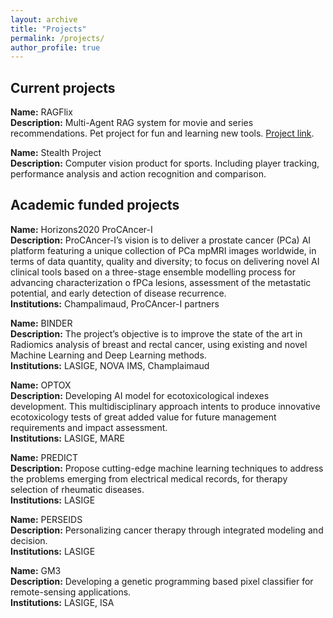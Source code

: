 ```yaml
---
layout: archive
title: "Projects"
permalink: /projects/
author_profile: true
---
```


## Current projects

**Name:** RAGFlix  
**Description:** Multi-Agent RAG system for movie and series recommendations. Pet project for fun and learning new tools. [Project link](https://github.com/NMVRodrigues/RAGFlix).

**Name:** Stealth Project  
**Description:** Computer vision product for sports. Including player tracking, performance analysis and action recognition and comparison.

## Academic funded projects


**Name:** Horizons2020 ProCAncer-I  
**Description:** ProCAncer-I’s vision is to deliver a prostate cancer (PCa) AI platform featuring a unique collection of PCa mpMRI images worldwide, in terms of data quantity, quality and diversity; to focus on delivering novel AI clinical tools based on a three-stage ensemble modelling process for advancing characterization o fPCa lesions, assessment of the metastatic potential, and early detection of disease recurrence.  
**Institutions:** Champalimaud, ProCAncer-I partners  

**Name:** BINDER  
**Description:** The project’s objective is to improve the state of the art in Radiomics analysis of breast and rectal cancer, using existing and novel Machine Learning and Deep Learning methods.    
**Institutions:** LASIGE, NOVA IMS, Champlaimaud  

**Name:** OPTOX  
**Description:** Developing AI model for ecotoxicological indexes development. This multidisciplinary approach intents to produce innovative ecotoxicology tests of great added value for future management requirements and impact assessment.  
**Institutions:** LASIGE, MARE  

**Name:** PREDICT  
**Description:** Propose cutting-edge machine learning techniques to address the problems emerging from electrical medical records, for therapy selection of rheumatic diseases.  
**Institutions:** LASIGE  

**Name:** PERSEIDS  
**Description:** Personalizing cancer therapy through integrated modeling and decision.  
**Institutions:** LASIGE  

**Name:** GM3  
**Description:** Developing a genetic programming based pixel classifier for remote-sensing applications.    
**Institutions:** LASIGE, ISA

